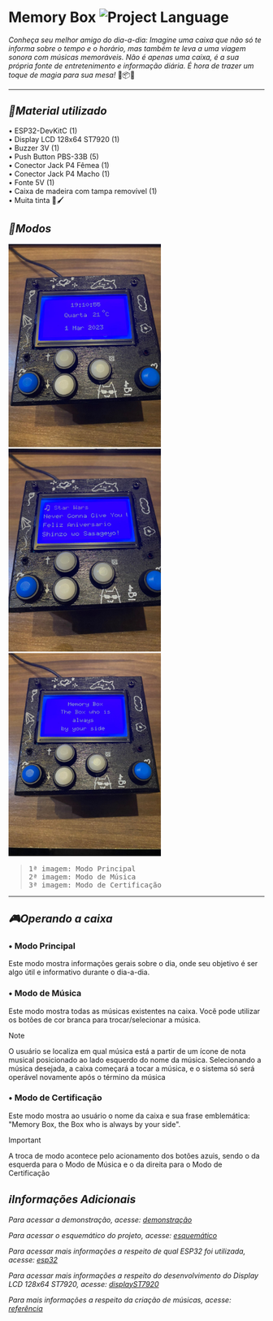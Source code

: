 # Memory Box ![Project Language](https://img.shields.io/badge/C%2B%2B-00599C?style=for-the-badge&logo=c%2B%2B&logoColor=white)
_Conheça seu melhor amigo do dia-a-dia: Imagine uma caixa que não só te informa sobre o tempo e o horário, mas também te leva a uma viagem sonora com músicas memoráveis. Não é apenas uma caixa, é a sua própria fonte de entretenimento e informação diária. É hora de trazer um toque de magia para sua mesa!_ 🎵📦✨

---

## *🔹Material utilizado*
• ESP32-DevKitC (1) <br />
• Display LCD 128x64 ST7920 (1) <br />
• Buzzer 3V (1) <br />
• Push Button PBS-33B (5) <br />
• Conector Jack P4 Fêmea (1) <br />
• Conector Jack P4 Macho (1) <br />
• Fonte 5V (1) <br />
• Caixa de madeira com tampa removível (1) <br />
• Muita tinta 🎨🖌️


## *🔸Modos*

<img src="https://github.com/GabrielSpdf/Memory-Box/blob/main/assets/menu_principal.jpg" width = 300> <img src="https://github.com/GabrielSpdf/Memory-Box/blob/main/assets/menu_musica.jpg" width = 300> <img src="https://github.com/GabrielSpdf/Memory-Box/blob/main/assets/menu_especial.jpg" width = 300>  

> <pre>1ª imagem: Modo Principal 
> 2ª imagem: Modo de Música 
> 3ª imagem: Modo de Certificação</pre>

---

## *🎮Operando a caixa*
### • Modo Principal 
Este modo mostra informações gerais sobre o dia, onde seu objetivo é ser algo útil e informativo durante o dia-a-dia. <br /> 
### • Modo de Música 
Este modo mostra todas as músicas existentes na caixa. Você pode utilizar os botões de cor branca para trocar/selecionar a música. 
> [!NOTE]
> O usuário se localiza em qual música está a partir de um ícone de nota musical posicionado ao lado esquerdo do nome da música.
Selecionando a música desejada, a caixa começará a tocar a música, e o sistema só será operável novamente após o término da música <br />
### • Modo de Certificação
Este modo mostra ao usuário o nome da caixa e sua frase emblemática: "Memory Box, the Box who is always by your side".


> [!IMPORTANT]
> A troca de modo acontece pelo acionamento dos botões azuis, sendo o da esquerda para o Modo de Música e o da direita para o Modo de Certificação


## *ℹ️Informações Adicionais*

*Para acessar a demonstração, acesse: [demonstração](https://youtube.com/shorts/uHrE1Ooihzk)*

*Para acessar o esquemático do projeto, acesse: <a href="assets/esquematico-memory-box.pdf" target="_blank">esquemático</a>*

*Para acessar mais informações a respeito de qual ESP32 foi utilizada, acesse: [esp32](https://docs.espressif.com/projects/esp-idf/en/latest/esp32/hw-reference/esp32/get-started-devkitc.html)*

*Para acessar mais informações a respeito do desenvolvimento do Display LCD 128x64 ST7920, acesse: [displayST7920](https://www.instructables.com/ST7920-128X64-LCD-Display-to-ESP32/)*

*Para mais informações a respeito da criação de músicas, acesse: [referência](https://dragaosemchama.com/2019/04/musicas-para-arduino-a-partir-da-partitura/)*






